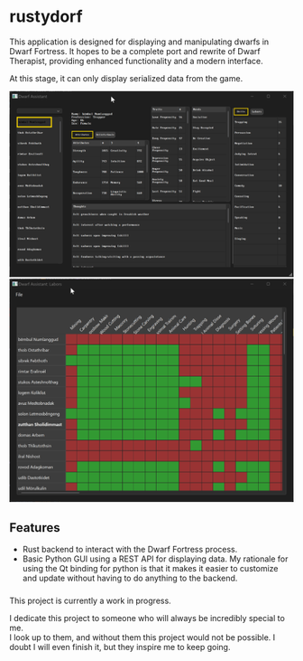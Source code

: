 # rustydorf

This application is designed for displaying and manipulating dwarfs in Dwarf Fortress. It hopes to be a complete port and rewrite of Dwarf Therapist, providing enhanced functionality and a modern interface.

At this stage, it can only display serialized data from the game.

![screenshot](https://raw.githubusercontent.com/shadoukun/rustydorf/main/share/screenshot.gif)
![screenshot2](https://raw.githubusercontent.com/shadoukun/rustydorf/main/share/screenshot2.gif)

## Features

- Rust backend to interact with the Dwarf Fortress process.
- Basic Python GUI using a REST API for displaying data. My rationale for using the Qt binding for python is that it makes it easier to customize and update without having to do anything to the backend.


###

This project is currently a work in progress.

I dedicate this project to someone who will always be incredibly special to me. \
I look up to them, and without them this project would not be possible. I doubt I will even finish it, but they inspire me to keep going.